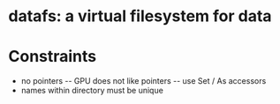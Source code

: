 # datafs: a virtual filesystem for data



# Constraints

* no pointers -- GPU does not like pointers -- use Set / As accessors
* names within directory must be unique

